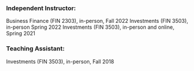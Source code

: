 
### Independent Instructor:
Business Finance (FIN 2303), in-person, Fall 2022
Investments (FIN 3503), in-person Spring 2022
Investments (FIN 3503), in-person and online, Spring 2021

### Teaching Assistant:
Investments (FIN 3503), in-person, Fall 2018 



